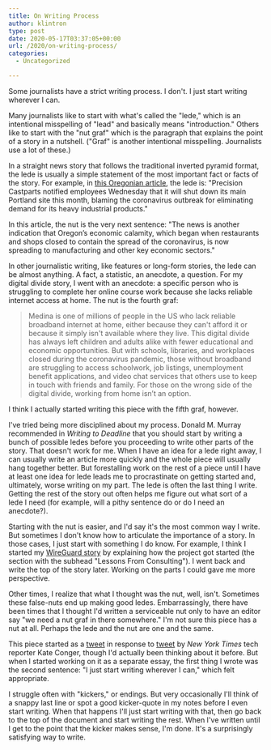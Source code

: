 ```yaml
---
title: On Writing Process
author: klintron
type: post
date: 2020-05-17T03:37:05+00:00
url: /2020/on-writing-process/
categories:
  - Uncategorized

---
```


Some journalists have a strict writing process. I don't. I just start writing wherever I can.

Many journalists like to start with what's called the "lede," which is an intentional misspelling of "lead" and basically means "introduction." Others like to start with the "nut graf" which is the paragraph that explains the point of a story in a nutshell. ("Graf" is another intentional misspelling. Journalists use a lot of these.)

In a straight news story that follows the traditional inverted pyramid format, the lede is usually a simple statement of the most important fact or facts of the story. For example, in [this Oregonian article](https://www.oregonlive.com/business/2020/04/precision-castparts-will-shut-its-main-portland-site-coronavirus-latest-blow-to-oregons-economy.html), the lede is: "Precision Castparts notified employees Wednesday that it will shut down its main Portland site this month, blaming the coronavirus outbreak for eliminating demand for its heavy industrial products." 

In this article, the nut is the very next sentence: "The news is another indication that Oregon’s economic calamity, which began when restaurants and shops closed to contain the spread of the coronavirus, is now spreading to manufacturing and other key economic sectors."

In other journalistic writing, like features or long-form stories, the lede can be almost anything. A fact, a statistic, an anecdote, a question. For my digital divide story, I went with an anecdote: a specific person who is struggling to complete her online course work because she lacks reliable internet access at home. The nut is the fourth graf:

>Medina is one of millions of people in the US who lack reliable broadband internet at home, either because they can't afford it or because it simply isn't available where they live. This digital divide has always left children and adults alike with fewer educational and economic opportunities. But with schools, libraries, and workplaces closed during the coronavirus pandemic, those without broadband are struggling to access schoolwork, job listings, unemployment benefit applications, and video chat services that others use to keep in touch with friends and family. For those on the wrong side of the digital divide, working from home isn’t an option.

I think I actually started writing this piece with the fifth graf, however.

I've tried being more disciplined about my process. Donald M. Murray recommended in *Writing to Deadline* that you should start by writing a bunch of possible ledes before you proceeding to write other parts of the story. That doesn't work for me. When I have an idea for a lede right away, I can usually write an article more quickly and the whole piece will usually hang together better. But forestalling work on the rest of a piece until I have at least one idea for lede leads me to procrastinate on getting started and, ultimately, worse writing on my part. The lede is often the last thing I write. Getting the rest of the story out often helps me figure out what sort of a lede I need (for example, will a pithy sentence do or do I need an anecdote?).

Starting with the nut is easier, and I'd say it's the most common way I write. But sometimes I don't know how to articulate the importance of a story. In those cases, I just start with something I do know. For example, I think I started my [WireGuard story](https://www.wired.com/story/wireguard-gives-linux-faster-secure-vpn/) by explaining how the project got started (the section with the subhead "Lessons From Consulting"). I went back and write the top of the story later. Working on the parts I could gave me more perspective.

Other times, I realize that what I thought was the nut, well, isn't. Sometimes these false-nuts end up making good ledes. Embarrassingly, there have been times that I thought I'd written a serviceable nut only to have an editor say "we need a nut graf in there somewhere." I'm not sure this piece has a nut at all. Perhaps the lede and the nut are one and the same.

This piece started as a [tweet](https://twitter.com/klintron/status/1246219169781043200) in response to  [tweet](https://twitter.com/kateconger/status/1246209778340122624) by _New York Times_ tech reporter Kate Conger, though I'd actually been thinking about it before. But when I started working on it as a separate essay, the first thing I wrote was the second sentence: "I just start writing wherever I can," which felt appropriate.

I struggle often with "kickers," or endings. But very occasionally I'll think of a snappy last line or spot a good kicker-quote in my notes before I  even start writing. When that happens I'll just start writing with that, then go back to the top of the document and start writing the rest. When I've written until I get to the point that the kicker makes sense, I'm done. It's a surprisingly satisfying way to write.